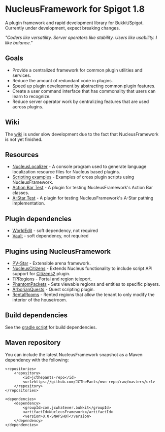 NucleusFramework for Spigot 1.8
==================

A plugin framework and rapid development library for Bukkit/Spigot. Currently under development, expect breaking changes.

_"Coders like versatility. Server operators like stability. Users like usability. I like balance."_

## Goals
 * Provide a centralized framework for common plugin utilities and services.
 * Reduce the amount of redundant code in plugins.
 * Speed up plugin development by abstracting common plugin features.
 * Create a user command interface that has commonality that users can learn to recognize.
 * Reduce server operator work by centralizing features that are used across plugins.

## Wiki
The [wiki](https://github.com/JCThePants/NucleusFramework/wiki) is under slow development due to the fact that NucleusFramework is not yet finished.

## Resources
 * [NucleusLocalizer](https://github.com/JCThePants/NucleusLocalizer) - A console program used to generate language localization resource files for Nucleus based plugins.
 * [Scripting examples](https://github.com/JCThePants/NucleusScriptExamples) - Examples of cross plugin scripts using NucleusFramework.
 * [Action Bar Test](https://github.com/JCThePants/NucleusActionBarTest) - A plugin for testing NucleusFramework's Action Bar classes.
 * [A-Star Test](https://github.com/JCThePants/NucleusAStarTest) - A plugin for testing NucleusFramework's A-Star pathing implementation.

## Plugin dependencies
 * [WorldEdit](https://github.com/sk89q/WorldEdit) - soft dependency, not required
 * [Vault](https://github.com/MilkBowl/Vault) - soft dependency, not required

## Plugins using NucleusFramework
 * [PV-Star](https://github.com/JCThePants/PV-Star) - Extensible arena framework.
 * [NucleusCitizens](https://github.com/JCThePants/NucleusCitizens) - Extends Nucleus functionality to include script API support for [Citizens2](https://github.com/CitizensDev/Citizens2) plugin.
 * [TPRegions](https://github.com/JCThePants/TPRegions) - Portal and region teleport.
 * [PhantomPackets](https://github.com/JCThePants/PhantomPackets) - Sets viewable regions and entities to specific players.
 * [ArborianQuests](https://github.com/JCThePants/ArborianQuests) - Quest scripting plugin.
 * [RentalRooms](https://github.com/JCThePants/RentalRooms) - Rented regions that allow the tenant to only modify the interior of the house/room.

## Build dependencies
See the [gradle script](https://github.com/JCThePants/NucleusFramework/blob/master/build.gradle) for build dependencies.

## Maven repository
You can include the latest NucleusFramework snapshot as a Maven dependency with the following:

    <repositories>
        <repository>
            <id>jcthepants-repo</id>
            <url>https://github.com/JCThePants/mvn-repo/raw/master</url>
        </repository>
    </repositories>

    <dependencies>
        <dependency>
            <groupId>com.jcwhatever.bukkit</groupId>
            <artifactId>NucleusFramework</artifactId>
            <version>0.0-SNAPSHOT</version>
        </dependency>
    </dependencies>


